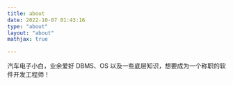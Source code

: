 ```yaml
---
title: about
date: 2022-10-07 01:43:16
type: "about"
layout: "about"
mathjax: true

---
```



汽车电子小白，业余爱好 DBMS、OS 以及一些底层知识，想要成为一个称职的软件开发工程师！
